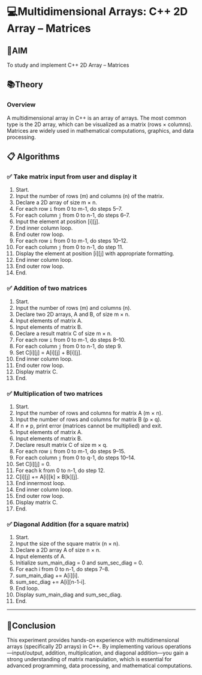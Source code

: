 # 💻Multidimensional Arrays: C++ 2D Array – Matrices

## 🎯AIM
To study and implement C++ 2D Array – Matrices

## 📚Theory

### Overview
A multidimensional array in C++ is an array of arrays. The most common type is the 2D array, which can be visualized as a matrix (rows × columns). Matrices are widely used in mathematical computations, graphics, and data processing.

## 📋 Algorithms

### ✅ Take matrix input from user and display it

1. Start.
2. Input the number of rows (m) and columns (n) of the matrix.
3. Declare a 2D array of size m × n.
4. For each row `i` from 0 to m-1, do steps 5–7.
5. For each column `j` from 0 to n-1, do steps 6–7.
6. Input the element at position [i][j].
7. End inner column loop.
8. End outer row loop.
9. For each row `i` from 0 to m-1, do steps 10–12.
10. For each column `j` from 0 to n-1, do step 11.
11. Display the element at position [i][j] with appropriate formatting.
12. End inner column loop.
13. End outer row loop.
14. End.

### ✅ Addition of two matrices

1. Start.
2. Input the number of rows (m) and columns (n).
3. Declare two 2D arrays, A and B, of size m × n.
4. Input elements of matrix A.
5. Input elements of matrix B.
6. Declare a result matrix C of size m × n.
7. For each row `i` from 0 to m-1, do steps 8–10.
8. For each column `j` from 0 to n-1, do step 9.
9. Set C[i][j] = A[i][j] + B[i][j].
10. End inner column loop.
11. End outer row loop.
12. Display matrix C.
13. End.

### ✅ Multiplication of two matrices

1. Start.
2. Input the number of rows and columns for matrix A (m × n).
3. Input the number of rows and columns for matrix B (p × q).
4. If n ≠ p, print error (matrices cannot be multiplied) and exit.
5. Input elements of matrix A.
6. Input elements of matrix B.
7. Declare result matrix C of size m × q.
8. For each row `i` from 0 to m-1, do steps 9–15.
9. For each column `j` from 0 to q-1, do steps 10–14.
10. Set C[i][j] = 0.
11. For each k from 0 to n-1, do step 12.
12. C[i][j] += A[i][k] × B[k][j].
13. End innermost loop.
14. End inner column loop.
15. End outer row loop.
16. Display matrix C.
17. End.

### ✅ Diagonal Addition (for a square matrix)

1. Start.
2. Input the size of the square matrix (n × n).
3. Declare a 2D array A of size n × n.
4. Input elements of A.
5. Initialize sum_main_diag = 0 and sum_sec_diag = 0.
6. For each i from 0 to n-1, do steps 7–8.
7. sum_main_diag += A[i][i].
8. sum_sec_diag += A[i][n-1-i].
9. End loop.
10. Display sum_main_diag and sum_sec_diag.
11. End.

---

## 🧠Conclusion

This experiment provides hands-on experience with multidimensional arrays (specifically 2D arrays) in C++. By implementing various operations—input/output, addition, multiplication, and diagonal addition—you gain a strong understanding of matrix manipulation, which is essential for advanced programming, data processing, and mathematical computations.
